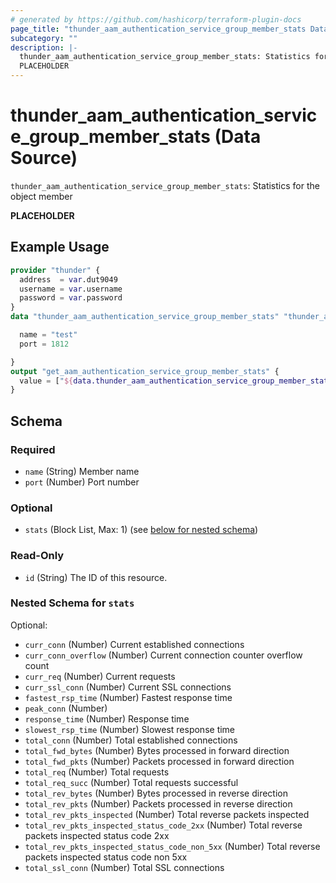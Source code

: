 ```yaml
---
# generated by https://github.com/hashicorp/terraform-plugin-docs
page_title: "thunder_aam_authentication_service_group_member_stats Data Source - terraform-provider-thunder"
subcategory: ""
description: |-
  thunder_aam_authentication_service_group_member_stats: Statistics for the object member
  PLACEHOLDER
---
```


# thunder_aam_authentication_service_group_member_stats (Data Source)

`thunder_aam_authentication_service_group_member_stats`: Statistics for the object member

__PLACEHOLDER__

## Example Usage

```terraform
provider "thunder" {
  address  = var.dut9049
  username = var.username
  password = var.password
}
data "thunder_aam_authentication_service_group_member_stats" "thunder_aam_authentication_service_group_member_stats" {

  name = "test"
  port = 1812

}
output "get_aam_authentication_service_group_member_stats" {
  value = ["${data.thunder_aam_authentication_service_group_member_stats.thunder_aam_authentication_service_group_member_stats}"]
}
```

<!-- schema generated by tfplugindocs -->
## Schema

### Required

- `name` (String) Member name
- `port` (Number) Port number

### Optional

- `stats` (Block List, Max: 1) (see [below for nested schema](#nestedblock--stats))

### Read-Only

- `id` (String) The ID of this resource.

<a id="nestedblock--stats"></a>
### Nested Schema for `stats`

Optional:

- `curr_conn` (Number) Current established connections
- `curr_conn_overflow` (Number) Current connection counter overflow count
- `curr_req` (Number) Current requests
- `curr_ssl_conn` (Number) Current SSL connections
- `fastest_rsp_time` (Number) Fastest response time
- `peak_conn` (Number)
- `response_time` (Number) Response time
- `slowest_rsp_time` (Number) Slowest response time
- `total_conn` (Number) Total established connections
- `total_fwd_bytes` (Number) Bytes processed in forward direction
- `total_fwd_pkts` (Number) Packets processed in forward direction
- `total_req` (Number) Total requests
- `total_req_succ` (Number) Total requests successful
- `total_rev_bytes` (Number) Bytes processed in reverse direction
- `total_rev_pkts` (Number) Packets processed in reverse direction
- `total_rev_pkts_inspected` (Number) Total reverse packets inspected
- `total_rev_pkts_inspected_status_code_2xx` (Number) Total reverse packets inspected status code 2xx
- `total_rev_pkts_inspected_status_code_non_5xx` (Number) Total reverse packets inspected status code non 5xx
- `total_ssl_conn` (Number) Total SSL connections



